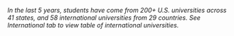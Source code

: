 *In the last 5 years, students have come from 200+ U.S. universities across 41 states, and 58 international universities from 29 countries. See International tab to view table of international universities.*